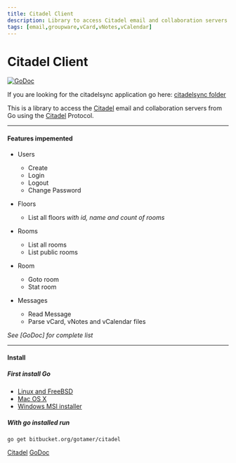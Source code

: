 ```yaml
---
title: Citadel Client
description: Library to access Citadel email and collaboration servers from Go, and a command-line tool that uses this library to sync data with the server.
tags: [email,groupware,vCard,vNotes,vCalendar]
---
```


Citadel Client
==============
[![GoDoc](https://godoc.org/github.com/gotamer/citadel?status.png)](https://godoc.org/github.com/gotamer/citadel)

If you are looking for the citadelsync application go here:
[citadelsync folder](https://github.com/gotamer/citadel/tree/master/citadelsync)


This is a library to access the [Citadel](http://www.citadel.org "Citadel") email and collaboration servers from Go using the [Citadel](http://www.citadel.org "Citadel") Protocol.

________________________________________________________

#### Features impemented
 - Users
	+ Create
	+ Login
	+ Logout
	+ Change Password

 - Floors
	+ List all floors *with id, name and count of rooms*

 - Rooms
	+ List all rooms
	+ List public rooms

 - Room
	+ Goto room
	+ Stat room

 - Messages
    + Read Message
	+ Parse vCard, vNotes and vCalendar files

*See [GoDoc] for complete list*
________________________________________________________

#### Install

##### First install Go

 - [Linux and FreeBSD](http://golang.org/doc/install#tarball)
 - [Mac OS X](http://golang.org/doc/install#osx)
 - [Windows MSI installer](http://golang.org/doc/install#windows)

##### With go installed run

	go get bitbucket.org/gotamer/citadel


[Citadel](http://www.citadel.org "Citadel")
[GoDoc](https://godoc.org/github.com/gotamer/citadel)
